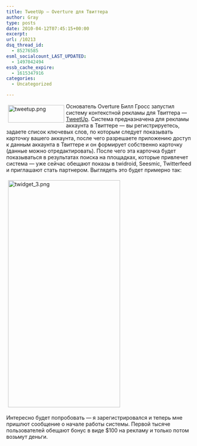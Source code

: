 ```yaml
---
title: TweetUp — Overture для Твиттера
author: Gray
type: posts
date: 2010-04-12T07:45:15+00:00
excerpt:
url: /10213
dsq_thread_id:
  - 85276585
esml_socialcount_LAST_UPDATED:
  - 1497042494
essb_cache_expire:
  - 1615347916
categories:
  - Uncategorized

---
```








<img src="https://i1.wp.com/www.searchengines.ru/blog/images/tweetup.png?resize=150%2C47" width="150" height="47" alt="tweetup.png" style="float:left; margin-top:5px; margin-right:5px; margin-bottom:5px; margin-left:5px;" data-recalc-dims="1" /> Основатель Overture Билл Гросс запустил систему контекстной рекламы для Твиттера&nbsp;&mdash; <a href="http://www.tweetup.com/" target="_blank">TweetUp</a>. Система предназначена для рекламы аккаунта в&nbsp;Твиттере&nbsp;&mdash; вы&nbsp;регистрируетесь, задаете список ключевых слов, по&nbsp;которым следует показывать карточку вашего аккаунта, после чего разрешаете приложению доступ к&nbsp;данным аккаунта в&nbsp;Твиттере и&nbsp;он&nbsp;формирует собственно карточку (данные можно отредактировать). После чего эта карточка будет показываться в&nbsp;результатах поиска на&nbsp;площадках, которые привлечет система&nbsp;&mdash; уже сейчас обещают показы в&nbsp;twidroid, Seesmic, Twitterfeed и&nbsp;приглашают стать партнером. Выглядеть это будет примерно так:

<img src="https://i0.wp.com/www.searchengines.ru/blog/images/twidget_3.png?resize=300%2C607" width="300" height="607" alt="twidget_3.png" style="margin-top:5px; margin-right:5px; margin-bottom:5px; margin-left:5px;" data-recalc-dims="1" /> 

Интересно будет попробовать&nbsp;&mdash; я&nbsp;зарегистрировался и&nbsp;теперь мне пришлют сообщение о&nbsp;начале работы системы. Первой тысяче пользователей обещают бонус в&nbsp;виде $100 на&nbsp;рекламу и&nbsp;только потом возьмут деньги.